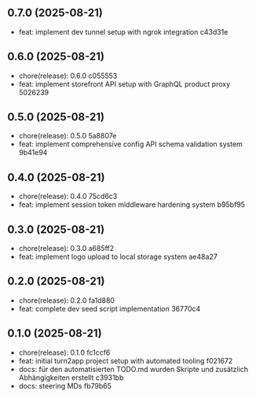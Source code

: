 ## 0.7.0 (2025-08-21)

* feat: implement dev tunnel setup with ngrok integration c43d31e



## 0.6.0 (2025-08-21)

* chore(release): 0.6.0 c055553
* feat: implement storefront API setup with GraphQL product proxy 5026239



## 0.5.0 (2025-08-21)

* chore(release): 0.5.0 5a8807e
* feat: implement comprehensive config API schema validation system 9b41e94



## 0.4.0 (2025-08-21)

* chore(release): 0.4.0 75cd6c3
* feat: implement session token middleware hardening system b95bf95



## 0.3.0 (2025-08-21)

* chore(release): 0.3.0 a685ff2
* feat: implement logo upload to local storage system ae48a27



## 0.2.0 (2025-08-21)

* chore(release): 0.2.0 fa1d880
* feat: complete dev seed script implementation 36770c4



## 0.1.0 (2025-08-21)

* chore(release): 0.1.0 fc1ccf6
* feat: initial turn2app project setup with automated tooling f021672
* docs: für den automatisierten TODO.md wurden Skripte und zusätzlich Abhängigkeiten erstellt c3931bb
* docs: steering MDs fb79b65



